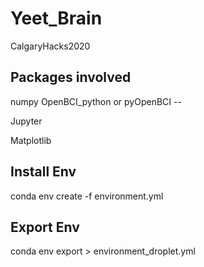 # Yeet_Brain
CalgaryHacks2020

## Packages involved
numpy 
OpenBCI_python or pyOpenBCI --

Jupyter 

Matplotlib 

## Install Env
conda env create -f environment.yml

## Export Env
conda env export > environment_droplet.yml
